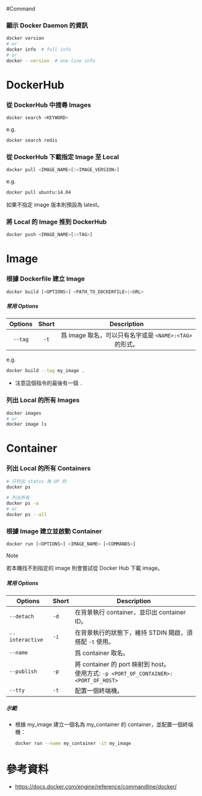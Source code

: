 #Command 

### 顯示 Docker Daemon 的資訊

```bash
docker version
# or
docker info  # full info
# or
docker --version  # one-line info
```

# DockerHub

### 從 DockerHub 中搜尋 Images

```sh
docker search <KEYWORD>
```

e.g.

```bash
docker search redis
```

### 從 DockerHub 下載指定 Image 至 Local

```sh
docker pull <IMAGE_NAME>[:<IMAGE_VERSION>]
```

e.g.

```bash
docker pull ubuntu:14.04
```

如果不指定 image 版本則預設為 latest。

### 將 Local 的 Image 推到 DockerHub

```sh
docker push <IMAGE_NAME>[:<TAG>]
```

# Image

### 根據 Dockerfile 建立 Image

```sh
docker build [<OPTIONS>] <PATH_TO_DOCKERFILE>|<URL>
```

##### 常用 Options

|Options|Short|Description|
|:-:|:-:|:-:|
|`--tag`|`-t`|爲 image 取名，可以只有名字或是 `<NAME>:<TAG>` 的形式。|

e.g.

```bash
docker build --tag my_image .
```

- 注意這個指令的最後有一個 `.`

### 列出 Local 的所有 Images

```bash
docker images
# or
docker image ls
```

# Container

### 列出 Local 的所有 Containers

```bash
# 只列出 status 為 UP 的
docker ps

# 列出所有
docker ps -a
# or
docker ps --all
```

### 根據 Image 建立並啟動 Container

```sh
docker run [<OPTIONS>] <IMAGE_NAME> [<COMMANDS>]
```

>[!Note]
>若本機找不到指定的 image 則會嘗試從 Docker Hub 下載 image。

##### 常用 Options

|Options|Short|Description|
|--|--|--|
|`--detach`|`-d`|在背景執行 container，並印出 container ID。|
|`--interactive`|`-i`|在背景執行的狀態下，維持 STDIN 開啟，須搭配 `-t` 使用。|
|`--name`||爲 container 取名。|
|`--publish`|`-p`|將 container 的 port 映射到 host。</br>使用方式: `-p <PORT_OF_CONTAINER>:<PORT_OF_HOST>`|
|`--tty`|`-t`|配置一個終端機。|

##### 示範

- 根據 my_image 建立一個名為 my_container 的 container，並配置一個終端機：

    ```bash
    docker run --name my_container -it my_image
    ```

# 參考資料

- <https://docs.docker.com/engine/reference/commandline/docker/>
